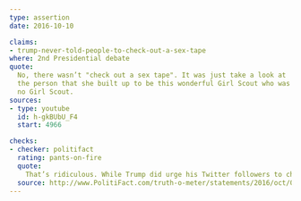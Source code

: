 ```yaml
---
type: assertion
date: 2016-10-10

claims:
- trump-never-told-people-to-check-out-a-sex-tape
where: 2nd Presidential debate
quote:
  No, there wasn’t "check out a sex tape". It was just take a look at
  the person that she built up to be this wonderful Girl Scout who was
  no Girl Scout.
sources:
- type: youtube
  id: h-gkBUbU_F4
  start: 4966

checks:
- checker: politifact
  rating: pants-on-fire
  quote:
    That’s ridiculous. While Trump did urge his Twitter followers to check out Machado’s "past," he literally wrote "check out sex tape" in the tweet.
  source: http://www.PolitiFact.com/truth-o-meter/statements/2016/oct/09/donald-trump/trump-early-morning-sex-tape-tweet/
---
```

